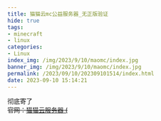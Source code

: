 ```yaml
---
title: 猫猫云mc公益服务器_无正版验证
hide: true
tags: 
- minecraft
- linux
categories: 
- Linux
index_img: /img/2023/9/10/maomc/index.jpg
banner_img: /img/2023/9/10/maomc/index.jpg
permalink: /2023/09/10/202309101514/index.html
date: 2023-09-10 15:14:21
---
```

彻底寄了        
~~官网：[猫猫云服务器 (](https://mc.su-mei.cn)~~